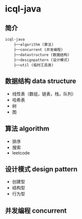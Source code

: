 # icql-java

## 简介
``` shell
icql-java
    ├──algorithm (算法)
    ├──concurrent (并发编程)
    ├──datastructure (数据结构)
    ├──designpattern (设计模式)
    ├──util (临时工具类)
```

## 数据结构 data structure
* 线性表（数组，链表，栈，队列）
* 哈希表
* 树
* 图

## 算法 algorithm
* 排序
* 搜索
* leetcode

## 设计模式 design pattern
* 创建型
* 结构型
* 行为型

## 并发编程 concurrent